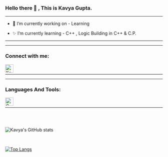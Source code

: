 ### Hello there 👋 , This is Kavya Gupta.

---

+ 🌟 I’m currently working on - Learning

+ ✨ I’m currently learning - C++ , Logic Building in C++ & C.P.

---

---

### Connect with me:

[<img align="left" alt="Kavya | LinkedIn" width="26px" src="https://img.icons8.com/dusk/26/000000/linkedin--v2.png" />][linkedin]

<br/>

---

---

### Languages And Tools: 

<img align="left" alt="C" width="26px" src="https://img.icons8.com/color/26/000000/c-programming.png" />

<br/>

---

<br />

<br />

![Kavya's GitHub stats](https://github-readme-stats.vercel.app/api?username=Kavya2719&show_icons=true&theme=tokyonight)

<br />

[![Top Langs](https://github-readme-stats.vercel.app/api/top-langs/?username=Kavya2719&layout=compact)](https://github.com/Kavya2719/github-readme-stats)

<br />

[linkedin]: https://www.linkedin.com/in/kavya-gupta-26b45522b/













